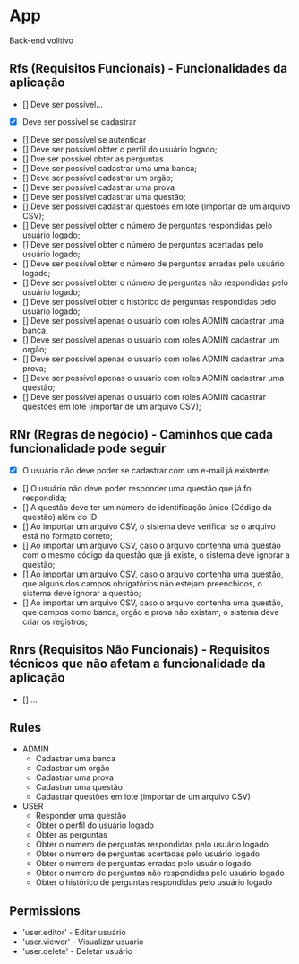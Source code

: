 # App

Back-end volitivo

## Rfs (Requisitos Funcionais) - Funcionalidades da aplicação

- [] Deve ser possível...
- [x] Deve ser possível se cadastrar
- [] Deve ser possível se autenticar
- [] Deve ser possível obter o perfil do usuário logado;
- [] Dve ser possível obter as perguntas
- [] Deve ser possível cadastrar uma uma banca;
- [] Deve ser possível cadastrar um orgão;
- [] Deve ser possível cadastrar uma prova
- [] Deve ser possível cadastrar uma questão;
- [] Deve ser possível cadastrar questões em lote (importar de um arquivo CSV);
- [] Deve ser possível obter o número de perguntas respondidas pelo usuário logado;
- [] Deve ser possível obter o número de perguntas acertadas pelo usuário logado;
- [] Deve ser possível obter o número de perguntas erradas pelo usuário logado;
- [] Deve ser possível obter o número de perguntas não respondidas pelo usuário logado;
- [] Deve ser possível obter o histórico de perguntas respondidas pelo usuário logado;
- [] Deve ser possível apenas o usuário com roles ADMIN cadastrar uma banca;
- [] Deve ser possível apenas o usuário com roles ADMIN cadastrar um orgão;
- [] Deve ser possível apenas o usuário com roles ADMIN cadastrar uma prova;
- [] Deve ser possível apenas o usuário com roles ADMIN cadastrar uma questão;
- [] Deve ser possível apenas o usuário com roles ADMIN cadastrar questões em lote
  (importar de um arquivo CSV);

## RNr (Regras de negócio) - Caminhos que cada funcionalidade pode seguir

- [x] O usuário não deve poder se cadastrar com um e-mail já existente;
- [] O usuário não deve poder responder uma questão que já foi respondida;
- [] A questão deve ter um número de identificação único (Código da questão) além do ID
- [] Ao importar um arquivo CSV, o sistema deve verificar se o arquivo está no formato
  correto;
- [] Ao importar um arquivo CSV, caso o arquivo contenha uma questão com o mesmo código
  da questão que já
  existe, o sistema deve ignorar a questão;
- [] Ao importar um arquivo CSV, caso o arquivo contenha uma questão, que alguns dos
  campos obrigatórios
  não estejam preenchidos, o sistema deve ignorar a questão;
- [] Ao importar um arquivo CSV, caso o arquivo contenha uma questão, que campos como banca, orgão e prova
  não existam, o sistema deve criar os registros;

## Rnrs (Requisitos Não Funcionais) - Requisitos técnicos que não afetam a funcionalidade da aplicação

- [] ...

## Rules

- ADMIN
  - Cadastrar uma banca
  - Cadastrar um orgão
  - Cadastrar uma prova
  - Cadastrar uma questão
  - Cadastrar questões em lote (importar de um arquivo CSV)
- USER
  - Responder uma questão
  - Obter o perfil do usuário logado
  - Obter as perguntas
  - Obter o número de perguntas respondidas pelo usuário logado
  - Obter o número de perguntas acertadas pelo usuário logado
  - Obter o número de perguntas erradas pelo usuário logado
  - Obter o número de perguntas não respondidas pelo usuário logado
  - Obter o histórico de perguntas respondidas pelo usuário logado

## Permissions

- 'user.editor' - Editar usuário
- 'user.viewer' - Visualizar usuário
- 'user.delete' - Deletar usuário
